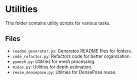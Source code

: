 # Utilities

This folder contains utility scripts for various tasks.

## Files
- `readme_generator.py`: Generates README files for folders.
- `code_refactor.py`: Refactors code for better organization.
- `pymesh.py`: Utilities for mesh processing.
- `midas.py`: Utilities for depth estimation.
- `reuse_densepose.py`: Utilities for DensePose reuse. 